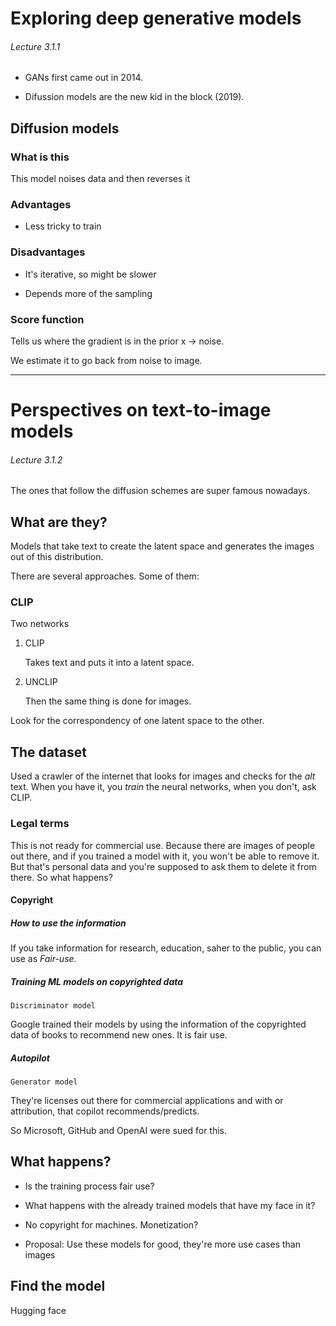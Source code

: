 # Exploring deep generative models

###### Lecture 3.1.1

- GANs first came out in 2014.

- Difussion models are the new kid in the block (2019).

## Diffusion models 

### What is this

This model noises data and then reverses it

### Advantages 

- Less tricky to train

### Disadvantages

- It's iterative, so might be slower

- Depends more of the sampling

### Score function

Tells us where the gradient is in the prior x -> noise.

We estimate it to go back from noise to image.

---

# Perspectives on text-to-image models

###### Lecture 3.1.2

The ones that follow the diffusion schemes are super famous nowadays.

## What are they?

Models that take text to create the latent space and generates the images out of this distribution.

There are several approaches. Some of them:

### CLIP

Two networks

1. CLIP

    Takes text and puts it into a latent space.

2. UNCLIP

    Then the same thing is done for images. 

Look for the correspondency of one latent space to the other.

## The dataset

Used a crawler of the internet that looks for images and checks for the *alt* text. When you have it, you *train* the neural networks, when you don't, ask CLIP.

### Legal terms

This is not ready for commercial use. Because there are images of people out there, and if you trained a model with it, you won't be able to remove it. But that's personal data and you're supposed to ask them to delete it from there. So what happens? 

#### Copyright

##### How to use the information

If you take information for research, education, saher to the public, you can use as *Fair-use*.

##### Training ML models on copyrighted data

    Discriminator model

Google trained their models by using the information of the copyrighted data of books to recommend new ones. It is fair use.

##### Autopilot 

    Generator model

They're licenses out there for commercial applications and with or attribution, that copilot recommends/predicts.

So Microsoft, GitHub and OpenAI were sued for this.

## What happens? 

- Is the training process fair use? 

- What happens with the already trained models that have my face in it?

- No copyright for machines. Monetization?

- Proposal: Use these models for good, they're more use cases than images

## Find the model

Hugging face